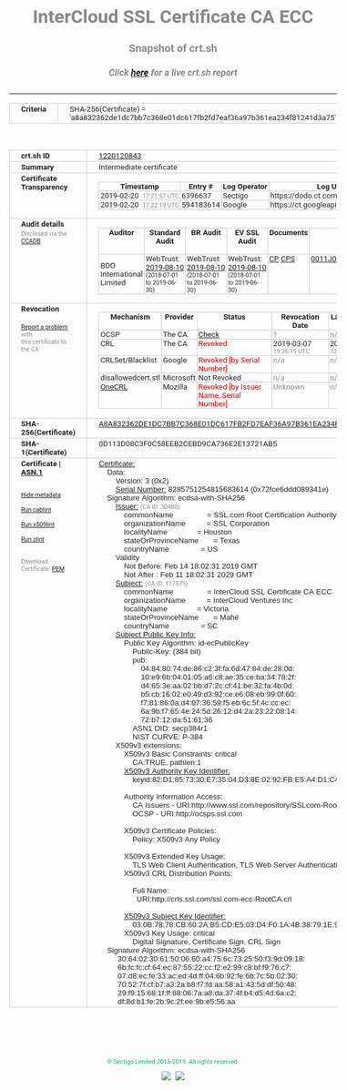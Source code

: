 # InterCloud SSL Certificate CA ECC
### Snapshot of crt.sh
##### Click [here](https://crt.sh/?q=A8A832362DE1DC7BB7C368E01DC617FB2FD7EAF36A97B361EA234F81241D3A75) for a live crt.sh report

---
<!DOCTYPE HTML PUBLIC "-//W3C//DTD HTML 4.0 Transitional//EN">
<HTML>
<HEAD>
  <META http-equiv="Content-Type" content="text/html; charset=UTF-8">
  <TITLE>crt.sh | a8a832362de1dc7bb7c368e01dc617fb2fd7eaf36a97b361ea234f81241d3a75</TITLE>
  <META name="description" content="Free CT Log Certificate Search Tool from Sectigo (formerly Comodo CA)">
  <META name="keywords" content="crt.sh, CT, Certificate Transparency, Certificate Search, SSL Certificate, Sectigo, Comodo CA">
  <LINK href="//fonts.googleapis.com/css?family=Roboto+Mono|Roboto:400,400i,700,700i" rel="stylesheet">
  <STYLE type="text/css">
    a {
      white-space: nowrap;
    }
    body {
      color: #888888;
      font: 12pt Roboto, sans-serif;
      padding-top: 10px;
      text-align: center
    }
    form {
      margin: 0px
    }
    span {
      border-radius: 10px
    }
    span.heading {
      color: #888888;
      font: 12pt Roboto, sans-serif
    }
    span.title {
      background-color: #00B373;
      color: #FFFFFF;
      font: bold 18pt Roboto, sans-serif;
      padding: 0px 5px
    }
    span.text {
      color: #888888;
      font: 10pt Roboto, sans-serif
    }
    span.whiteongrey {
      background-color: #D9D9D6;
      color: #FFFFFF;
      font: bold 18pt Roboto, sans-serif;
      padding: 0px 5px
    }
    table {
      border-collapse: collapse;
      color: #222222;
      font: 10pt Roboto, sans-serif;
      margin-left: auto;
      margin-right: auto
    }
    table.options {
      border: none;
      margin-left: 10px
    }
    td, th {
      border: 1px solid #CCCCCC;
      padding: 0px 2px;
      text-align: left;
      vertical-align: top
    }
    td.outer, th.outer {
      border: 1px solid #CCCCCC;
      padding: 2px 20px;
      text-align: left
    }
    th.heading {
      color: #888888;
      font: bold italic 12pt Roboto, sans-serif;
      padding: 20px 0px 0px;
      text-align: center
    }
    th.options, td.options {
      border: none;
      vertical-align: middle
    }
    td.text {
      font: 10pt "Roboto Mono", sans-serif;
      padding: 2px 20px
    }
    td.heading {
      border: none;
      color: #888888;
      font: 12pt Roboto, sans-serif;
      padding-top: 20px;
      text-align: center
    }
    table.lint td, th {
      text-align: center
    }
    .button {
      background-color: #00B373;
      border-radius: 10px;
      color: #FFFFFF;
      font: bold 13pt Roboto, sans-serif
    }
    .copyright {
      font: 8pt Roboto, sans-serif;
      color: #00B373
    }
    .input {
      border: 1px solid #888888;
      font-weight: bold;
      text-align: center
    }
    .small {
      font: 8pt Roboto, sans-serif;
      color: #888888
    }
    .error {
      background-color: #FFDFDF;
      color: #CC0000;
      font-weight: bold
    }
    .fatal {
      background-color: #0000AA;
      color: #FFFFFF;
      font-weight: bold
    }
    .notice {
      background-color: #FFFFDF;
      color: #606000
    }
    .warning {
      background-color: #FFEFDF;
      color: #DF6000
    }
  </STYLE>
</HEAD>
<BODY>

<TABLE>
  <TR>
    <TH class="outer">Criteria</TH>
    <TD class="outer">SHA-256(Certificate) = 'a8a832362de1dc7bb7c368e01dc617fb2fd7eaf36a97b361ea234f81241d3a75'</TD>
  </TR>
</TABLE>
<BR>
<TABLE>
  <TR>
    <TH class="outer">crt.sh ID</TH>
    <TD class="outer"><A href="?id=1220120843">1220120843</A></TD>
  </TR>
  <TR>
    <TH class="outer">Summary</TH>
    <TD class="outer">Intermediate certificate</TD>
  </TR>
  <TR>
    <TH class="outer">Certificate<BR>Transparency</TH>
    <TD class="outer">
<TABLE class="options" style="margin-left:0px">
  <TR>
    <TH>Timestamp</TH>
    <TH>Entry #</TH>
    <TH>Log Operator</TH>
    <TH>Log URL</TH>
  </TR>
  <TR>
    <TD>2019-02-20&nbsp; <FONT class="small">17:21:57 UTC</FONT></TD>
    <TD>6396637</TD>
    <TD>Sectigo</TD>
    <TD>https://dodo.ct.comodo.com</TD>
  </TR>
  <TR>
    <TD>2019-02-20&nbsp; <FONT class="small">17:22:19 UTC</FONT></TD>
    <TD>594183614</TD>
    <TD>Google</TD>
    <TD>https://ct.googleapis.com/rocketeer</TD>
  </TR>
</TABLE>
    </TD>
  </TR>
  <TR>
    <TH class="outer">Audit details<BR>
      <DIV class="small" style="padding-top:3px">Disclosed via the
        <A href="//ccadb-public.secure.force.com/mozilla/PublicAllIntermediateCerts" target="_blank">CCADB</A></DIV>
    </TH>
    <TD class="outer">
<TABLE class="options" style="margin-left:0px">
  <TR>
    <TH>Auditor</TH>
    <TH>Standard Audit</TH>
    <TH>BR Audit</TH>
    <TH>EV SSL Audit</TH>
    <TH>Documents</TH>
    <TH>CCADB</TH>
    <TH>Root Owner / Certificate</TH>
  </TR>
  <TR>
    <TD style="vertical-align:middle">BDO International Limited</TD>
    <TD>WebTrust:
      <A href="https://www.cpacanada.ca/generichandlers/CPACHandler.ashx?attachmentid=233834" target="_blank">2019-08-10</A>
      <BR><FONT style="font-size:8pt">(2018-07-01 to 2019-06-30)</FONT></TD>
    <TD>WebTrust:
      <A href="https://www.cpacanada.ca/generichandlers/CPACHandler.ashx?attachmentid=233835" target="_blank">2019-08-10</A>
      <BR><FONT style="font-size:8pt">(2018-07-01 to 2019-06-30)</FONT></TD>
    <TD>WebTrust:
      <A href="https://www.cpacanada.ca/generichandlers/CPACHandler.ashx?attachmentid=233836" target="_blank">2019-08-10</A>
      <BR><FONT style="font-size:8pt">(2018-07-01 to 2019-06-30)</FONT></TD>
    <TD>
      <A href="https://www.ssl.com/app/uploads/2019/06/SSLcom_CP_CPS_Version_1_6.pdf" target="blank">CP</A>
      <A href="https://www.ssl.com/app/uploads/2019/06/SSLcom_CP_CPS_Version_1_6.pdf" target="blank">CPS</A>
    </TD>
    <TD><A href="//ccadb.force.com/0011J00001MXQLqQAP" target="_blank">0011J00001MXQLqQAP</A></TD>
    <TD><A href="/?id=36499472">SSL.com</A></TD>
  </TR>
</TABLE>
    </TD>
  </TR>
  <TR>
    <TH class="outer">Revocation<BR><BR>
      <DIV class="small" style="padding-top:3px"><A href="?id=1220120843&opt=problemreporting">Report a problem</A> with<BR>this certificate to the CA</DIV></TH>
    <TD class="outer">
      <TABLE class="options" style="margin-left:0px">
        <TR>
          <TH>Mechanism</TH>
          <TH>Provider</TH>
          <TH>Status</TH>
          <TH>Revocation Date</TH>
          <TH>Last Observed in CRL</TH>
          <TH>Last Checked <SPAN style="color:#CC0000;vertical-align:middle;font-size:70%;font-weight:normal">(Error)</SPAN></TH>
        </TR>
        <TR>
          <TD>OCSP</TD>
          <TD>The CA</TD>
          <TD><A href="?id=1220120843&opt=ocsp">Check</A></TD>
          <TD><SPAN style="color:#888888">?</SPAN></TD>
          <TD><SPAN style="color:#888888">n/a</SPAN></TD>
          <TD><SPAN style="color:#888888">?</SPAN></TD>
        </TR>
        <TR>
          <TD>CRL</TD>
          <TD>The CA</TD>
          <TD><SPAN style="color:#CC0000">Revoked</SPAN></TD><TD>2019-03-07&nbsp; <FONT class="small">19:36:19 UTC</FONT></TD><TD>2019-05-21&nbsp; <FONT class="small">12:23:18 UTC</FONT></TD><TD>2019-12-04&nbsp; <FONT class="small">19:12:16 UTC</FONT></TD>
        </TR>
        <TR>
          <TD>CRLSet/Blacklist</TD>
          <TD>Google</TD>
          <TD><SPAN style="color:#CC0000">Revoked [by Serial Number]</SPAN></TD>
          <TD><SPAN style="color:#888888">n/a</SPAN></TD>
          <TD><SPAN style="color:#888888">n/a</SPAN></TD>
          <TD><SPAN style="color:#888888">n/a</SPAN></TD>
        </TR>
        <TR>
          <TD>disallowedcert.stl</TD>
          <TD>Microsoft</TD>
          <TD>Not Revoked</TD>
          <TD><SPAN style="color:#888888">n/a</SPAN></TD>
          <TD><SPAN style="color:#888888">n/a</SPAN></TD>
          <TD><SPAN style="color:#888888">n/a</SPAN></TD>
        </TR>
        <TR>
          <TD><A href="/mozilla-onecrl" target="_blank">OneCRL</A></TD>
          <TD>Mozilla</TD>
          <TD><SPAN style="color:#CC0000">Revoked [by Issuer Name, Serial Number]</SPAN></TD><TD><SPAN style="color:#888888">Unknown</SPAN></TD>
          <TD><SPAN style="color:#888888">n/a</SPAN></TD>
          <TD><SPAN style="color:#888888">n/a</SPAN></TD>
        </TR>
      </TABLE>
    </TD>
  </TR>
  <TR>
    <TH class="outer">SHA-256(Certificate)</TH>
    <TD class="outer"><A href="//censys.io/certificates/a8a832362de1dc7bb7c368e01dc617fb2fd7eaf36a97b361ea234f81241d3a75">A8A832362DE1DC7BB7C368E01DC617FB2FD7EAF36A97B361EA234F81241D3A75</A></TD>
  </TR>
  <TR>
    <TH class="outer">SHA-1(Certificate)</TH>
    <TD class="outer">0D113D08C3F0C58EEB2CEBD9CA736E2E13721AB5</TD>
  </TR>
  <TR>
    <TH class="outer">Certificate | <A href="?asn1=1220120843">ASN.1</A>
      <SPAN class="small"><BR>
      <BR><BR><A href="?id=1220120843&opt=nometadata">Hide metadata</A>
      <BR><BR><A href="?id=1220120843&opt=cablint">Run cablint</A>
      <BR><BR><A href="?id=1220120843&opt=x509lint">Run x509lint</A>
      <BR><BR><A href="?id=1220120843&opt=zlint">Run zlint</A>
      <BR><BR><BR>Download Certificate: <A href="?d=1220120843">PEM</A>
      </SPAN>
    </TH>
    <TD class="text"><A href="?d=1220120843">Certificate:</A><BR>&nbsp;&nbsp;&nbsp;&nbsp;Data:<BR>&nbsp;&nbsp;&nbsp;&nbsp;&nbsp;&nbsp;&nbsp;&nbsp;Version:&nbsp;3&nbsp;(0x2)<BR>&nbsp;&nbsp;&nbsp;&nbsp;&nbsp;&nbsp;&nbsp;&nbsp;<A href="?serial=72fce6ddd089341e">Serial&nbsp;Number:</A>&nbsp;8285751254815683614&nbsp;(0x72fce6ddd089341e)<BR>&nbsp;&nbsp;&nbsp;&nbsp;Signature&nbsp;Algorithm:&nbsp;ecdsa-with-SHA256<BR>&nbsp;&nbsp;&nbsp;&nbsp;&nbsp;&nbsp;&nbsp;&nbsp;<A href="?caid=30480">Issuer:</A> <SPAN class="small">(CA ID: 30480)</SPAN><BR>&nbsp;&nbsp;&nbsp;&nbsp;&nbsp;&nbsp;&nbsp;&nbsp;&nbsp;&nbsp;&nbsp;&nbsp;commonName&nbsp;&nbsp;&nbsp;&nbsp;&nbsp;&nbsp;&nbsp;&nbsp;&nbsp;&nbsp;&nbsp;&nbsp;&nbsp;&nbsp;&nbsp;&nbsp;=&nbsp;SSL.com&nbsp;Root&nbsp;Certification&nbsp;Authority&nbsp;ECC<BR>&nbsp;&nbsp;&nbsp;&nbsp;&nbsp;&nbsp;&nbsp;&nbsp;&nbsp;&nbsp;&nbsp;&nbsp;organizationName&nbsp;&nbsp;&nbsp;&nbsp;&nbsp;&nbsp;&nbsp;&nbsp;&nbsp;&nbsp;=&nbsp;SSL&nbsp;Corporation<BR>&nbsp;&nbsp;&nbsp;&nbsp;&nbsp;&nbsp;&nbsp;&nbsp;&nbsp;&nbsp;&nbsp;&nbsp;localityName&nbsp;&nbsp;&nbsp;&nbsp;&nbsp;&nbsp;&nbsp;&nbsp;&nbsp;&nbsp;&nbsp;&nbsp;&nbsp;&nbsp;=&nbsp;Houston<BR>&nbsp;&nbsp;&nbsp;&nbsp;&nbsp;&nbsp;&nbsp;&nbsp;&nbsp;&nbsp;&nbsp;&nbsp;stateOrProvinceName&nbsp;&nbsp;&nbsp;&nbsp;&nbsp;&nbsp;&nbsp;=&nbsp;Texas<BR>&nbsp;&nbsp;&nbsp;&nbsp;&nbsp;&nbsp;&nbsp;&nbsp;&nbsp;&nbsp;&nbsp;&nbsp;countryName&nbsp;&nbsp;&nbsp;&nbsp;&nbsp;&nbsp;&nbsp;&nbsp;&nbsp;&nbsp;&nbsp;&nbsp;&nbsp;&nbsp;&nbsp;=&nbsp;US<BR>&nbsp;&nbsp;&nbsp;&nbsp;&nbsp;&nbsp;&nbsp;&nbsp;Validity<BR>&nbsp;&nbsp;&nbsp;&nbsp;&nbsp;&nbsp;&nbsp;&nbsp;&nbsp;&nbsp;&nbsp;&nbsp;Not&nbsp;Before:&nbsp;Feb&nbsp;14&nbsp;18:02:31&nbsp;2019&nbsp;GMT<BR>&nbsp;&nbsp;&nbsp;&nbsp;&nbsp;&nbsp;&nbsp;&nbsp;&nbsp;&nbsp;&nbsp;&nbsp;Not&nbsp;After&nbsp;:&nbsp;Feb&nbsp;11&nbsp;18:02:31&nbsp;2029&nbsp;GMT<BR>&nbsp;&nbsp;&nbsp;&nbsp;&nbsp;&nbsp;&nbsp;&nbsp;<A href="?caid=117579">Subject:</A> <SPAN class="small">(CA ID: 117579)</SPAN><BR>&nbsp;&nbsp;&nbsp;&nbsp;&nbsp;&nbsp;&nbsp;&nbsp;&nbsp;&nbsp;&nbsp;&nbsp;commonName&nbsp;&nbsp;&nbsp;&nbsp;&nbsp;&nbsp;&nbsp;&nbsp;&nbsp;&nbsp;&nbsp;&nbsp;&nbsp;&nbsp;&nbsp;&nbsp;=&nbsp;InterCloud&nbsp;SSL&nbsp;Certificate&nbsp;CA&nbsp;ECC<BR>&nbsp;&nbsp;&nbsp;&nbsp;&nbsp;&nbsp;&nbsp;&nbsp;&nbsp;&nbsp;&nbsp;&nbsp;organizationName&nbsp;&nbsp;&nbsp;&nbsp;&nbsp;&nbsp;&nbsp;&nbsp;&nbsp;&nbsp;=&nbsp;InterCloud&nbsp;Ventures&nbsp;Inc<BR>&nbsp;&nbsp;&nbsp;&nbsp;&nbsp;&nbsp;&nbsp;&nbsp;&nbsp;&nbsp;&nbsp;&nbsp;localityName&nbsp;&nbsp;&nbsp;&nbsp;&nbsp;&nbsp;&nbsp;&nbsp;&nbsp;&nbsp;&nbsp;&nbsp;&nbsp;&nbsp;=&nbsp;Victoria<BR>&nbsp;&nbsp;&nbsp;&nbsp;&nbsp;&nbsp;&nbsp;&nbsp;&nbsp;&nbsp;&nbsp;&nbsp;stateOrProvinceName&nbsp;&nbsp;&nbsp;&nbsp;&nbsp;&nbsp;&nbsp;=&nbsp;Mahé<BR>&nbsp;&nbsp;&nbsp;&nbsp;&nbsp;&nbsp;&nbsp;&nbsp;&nbsp;&nbsp;&nbsp;&nbsp;countryName&nbsp;&nbsp;&nbsp;&nbsp;&nbsp;&nbsp;&nbsp;&nbsp;&nbsp;&nbsp;&nbsp;&nbsp;&nbsp;&nbsp;&nbsp;=&nbsp;SC<BR>&nbsp;&nbsp;&nbsp;&nbsp;&nbsp;&nbsp;&nbsp;&nbsp;<A href="?spkisha256=f3d233198583a1e252ab440dde3f368f111a0cf0161398cbafe452805bec4bdd">Subject&nbsp;Public&nbsp;Key&nbsp;Info:</A><BR>&nbsp;&nbsp;&nbsp;&nbsp;&nbsp;&nbsp;&nbsp;&nbsp;&nbsp;&nbsp;&nbsp;&nbsp;Public&nbsp;Key&nbsp;Algorithm:&nbsp;id-ecPublicKey<BR>&nbsp;&nbsp;&nbsp;&nbsp;&nbsp;&nbsp;&nbsp;&nbsp;&nbsp;&nbsp;&nbsp;&nbsp;&nbsp;&nbsp;&nbsp;&nbsp;Public-Key:&nbsp;(384&nbsp;bit)<BR>&nbsp;&nbsp;&nbsp;&nbsp;&nbsp;&nbsp;&nbsp;&nbsp;&nbsp;&nbsp;&nbsp;&nbsp;&nbsp;&nbsp;&nbsp;&nbsp;pub:&nbsp;<BR>&nbsp;&nbsp;&nbsp;&nbsp;&nbsp;&nbsp;&nbsp;&nbsp;&nbsp;&nbsp;&nbsp;&nbsp;&nbsp;&nbsp;&nbsp;&nbsp;&nbsp;&nbsp;&nbsp;&nbsp;04:84:80:74:de:86:c2:3f:fa:6d:47:84:de:28:0d:<BR>&nbsp;&nbsp;&nbsp;&nbsp;&nbsp;&nbsp;&nbsp;&nbsp;&nbsp;&nbsp;&nbsp;&nbsp;&nbsp;&nbsp;&nbsp;&nbsp;&nbsp;&nbsp;&nbsp;&nbsp;10:e9:6b:04:01:05:a6:c8:ae:35:ce:ba:34:78:2f:<BR>&nbsp;&nbsp;&nbsp;&nbsp;&nbsp;&nbsp;&nbsp;&nbsp;&nbsp;&nbsp;&nbsp;&nbsp;&nbsp;&nbsp;&nbsp;&nbsp;&nbsp;&nbsp;&nbsp;&nbsp;d4:65:3e:aa:02:bb:d7:2c:cf:41:be:32:fa:4b:0d:<BR>&nbsp;&nbsp;&nbsp;&nbsp;&nbsp;&nbsp;&nbsp;&nbsp;&nbsp;&nbsp;&nbsp;&nbsp;&nbsp;&nbsp;&nbsp;&nbsp;&nbsp;&nbsp;&nbsp;&nbsp;b5:cb:16:02:e0:49:d3:92:ce:e6:08:eb:99:0f:60:<BR>&nbsp;&nbsp;&nbsp;&nbsp;&nbsp;&nbsp;&nbsp;&nbsp;&nbsp;&nbsp;&nbsp;&nbsp;&nbsp;&nbsp;&nbsp;&nbsp;&nbsp;&nbsp;&nbsp;&nbsp;f7:81:86:0a:d4:07:36:59:f5:eb:6c:5f:4c:cc:ec:<BR>&nbsp;&nbsp;&nbsp;&nbsp;&nbsp;&nbsp;&nbsp;&nbsp;&nbsp;&nbsp;&nbsp;&nbsp;&nbsp;&nbsp;&nbsp;&nbsp;&nbsp;&nbsp;&nbsp;&nbsp;6a:9b:f7:65:4e:24:5d:26:12:d4:2a:23:22:08:14:<BR>&nbsp;&nbsp;&nbsp;&nbsp;&nbsp;&nbsp;&nbsp;&nbsp;&nbsp;&nbsp;&nbsp;&nbsp;&nbsp;&nbsp;&nbsp;&nbsp;&nbsp;&nbsp;&nbsp;&nbsp;72:b7:12:da:51:61:36<BR>&nbsp;&nbsp;&nbsp;&nbsp;&nbsp;&nbsp;&nbsp;&nbsp;&nbsp;&nbsp;&nbsp;&nbsp;&nbsp;&nbsp;&nbsp;&nbsp;ASN1&nbsp;OID:&nbsp;secp384r1<BR>&nbsp;&nbsp;&nbsp;&nbsp;&nbsp;&nbsp;&nbsp;&nbsp;&nbsp;&nbsp;&nbsp;&nbsp;&nbsp;&nbsp;&nbsp;&nbsp;NIST&nbsp;CURVE:&nbsp;P-384<BR>&nbsp;&nbsp;&nbsp;&nbsp;&nbsp;&nbsp;&nbsp;&nbsp;X509v3&nbsp;extensions:<BR>&nbsp;&nbsp;&nbsp;&nbsp;&nbsp;&nbsp;&nbsp;&nbsp;&nbsp;&nbsp;&nbsp;&nbsp;X509v3&nbsp;Basic&nbsp;Constraints:&nbsp;critical<BR>&nbsp;&nbsp;&nbsp;&nbsp;&nbsp;&nbsp;&nbsp;&nbsp;&nbsp;&nbsp;&nbsp;&nbsp;&nbsp;&nbsp;&nbsp;&nbsp;CA:TRUE,&nbsp;pathlen:1<BR>&nbsp;&nbsp;&nbsp;&nbsp;&nbsp;&nbsp;&nbsp;&nbsp;&nbsp;&nbsp;&nbsp;&nbsp;<A href="?ski=82d1857330e73504d38e0292fbe5a4d1c421e8cd">X509v3&nbsp;Authority&nbsp;Key&nbsp;Identifier:</A><BR>&nbsp;&nbsp;&nbsp;&nbsp;&nbsp;&nbsp;&nbsp;&nbsp;&nbsp;&nbsp;&nbsp;&nbsp;&nbsp;&nbsp;&nbsp;&nbsp;keyid:82:D1:85:73:30:E7:35:04:D3:8E:02:92:FB:E5:A4:D1:C4:21:E8:CD<BR><BR>&nbsp;&nbsp;&nbsp;&nbsp;&nbsp;&nbsp;&nbsp;&nbsp;&nbsp;&nbsp;&nbsp;&nbsp;Authority&nbsp;Information&nbsp;Access:&nbsp;<BR>&nbsp;&nbsp;&nbsp;&nbsp;&nbsp;&nbsp;&nbsp;&nbsp;&nbsp;&nbsp;&nbsp;&nbsp;&nbsp;&nbsp;&nbsp;&nbsp;CA&nbsp;Issuers&nbsp;-&nbsp;URI:http://www.ssl.com/repository/SSLcom-RootCA-ECC-384-R1.crt<BR>&nbsp;&nbsp;&nbsp;&nbsp;&nbsp;&nbsp;&nbsp;&nbsp;&nbsp;&nbsp;&nbsp;&nbsp;&nbsp;&nbsp;&nbsp;&nbsp;OCSP&nbsp;-&nbsp;URI:http://ocsps.ssl.com<BR><BR>&nbsp;&nbsp;&nbsp;&nbsp;&nbsp;&nbsp;&nbsp;&nbsp;&nbsp;&nbsp;&nbsp;&nbsp;X509v3&nbsp;Certificate&nbsp;Policies:&nbsp;<BR>&nbsp;&nbsp;&nbsp;&nbsp;&nbsp;&nbsp;&nbsp;&nbsp;&nbsp;&nbsp;&nbsp;&nbsp;&nbsp;&nbsp;&nbsp;&nbsp;Policy:&nbsp;X509v3&nbsp;Any&nbsp;Policy<BR><BR>&nbsp;&nbsp;&nbsp;&nbsp;&nbsp;&nbsp;&nbsp;&nbsp;&nbsp;&nbsp;&nbsp;&nbsp;X509v3&nbsp;Extended&nbsp;Key&nbsp;Usage:&nbsp;<BR>&nbsp;&nbsp;&nbsp;&nbsp;&nbsp;&nbsp;&nbsp;&nbsp;&nbsp;&nbsp;&nbsp;&nbsp;&nbsp;&nbsp;&nbsp;&nbsp;TLS&nbsp;Web&nbsp;Client&nbsp;Authentication,&nbsp;TLS&nbsp;Web&nbsp;Server&nbsp;Authentication<BR>&nbsp;&nbsp;&nbsp;&nbsp;&nbsp;&nbsp;&nbsp;&nbsp;&nbsp;&nbsp;&nbsp;&nbsp;X509v3&nbsp;CRL&nbsp;Distribution&nbsp;Points:&nbsp;<BR><BR>&nbsp;&nbsp;&nbsp;&nbsp;&nbsp;&nbsp;&nbsp;&nbsp;&nbsp;&nbsp;&nbsp;&nbsp;&nbsp;&nbsp;&nbsp;&nbsp;Full&nbsp;Name:<BR>&nbsp;&nbsp;&nbsp;&nbsp;&nbsp;&nbsp;&nbsp;&nbsp;&nbsp;&nbsp;&nbsp;&nbsp;&nbsp;&nbsp;&nbsp;&nbsp;&nbsp;&nbsp;URI:http://crls.ssl.com/ssl.com-ecc-RootCA.crl<BR><BR>&nbsp;&nbsp;&nbsp;&nbsp;&nbsp;&nbsp;&nbsp;&nbsp;&nbsp;&nbsp;&nbsp;&nbsp;<A href="?ski=030b7878cb602ab5cde503d4f01a4b38791e9909">X509v3&nbsp;Subject&nbsp;Key&nbsp;Identifier:</A><BR>&nbsp;&nbsp;&nbsp;&nbsp;&nbsp;&nbsp;&nbsp;&nbsp;&nbsp;&nbsp;&nbsp;&nbsp;&nbsp;&nbsp;&nbsp;&nbsp;03:0B:78:78:CB:60:2A:B5:CD:E5:03:D4:F0:1A:4B:38:79:1E:99:09<BR>&nbsp;&nbsp;&nbsp;&nbsp;&nbsp;&nbsp;&nbsp;&nbsp;&nbsp;&nbsp;&nbsp;&nbsp;X509v3&nbsp;Key&nbsp;Usage:&nbsp;critical<BR>&nbsp;&nbsp;&nbsp;&nbsp;&nbsp;&nbsp;&nbsp;&nbsp;&nbsp;&nbsp;&nbsp;&nbsp;&nbsp;&nbsp;&nbsp;&nbsp;Digital&nbsp;Signature,&nbsp;Certificate&nbsp;Sign,&nbsp;CRL&nbsp;Sign<BR>&nbsp;&nbsp;&nbsp;&nbsp;Signature&nbsp;Algorithm:&nbsp;ecdsa-with-SHA256<BR>&nbsp;&nbsp;&nbsp;&nbsp;&nbsp;&nbsp;&nbsp;&nbsp;&nbsp;30:64:02:30:61:50:06:60:a4:75:6c:73:25:50:f3:9d:09:18:<BR>&nbsp;&nbsp;&nbsp;&nbsp;&nbsp;&nbsp;&nbsp;&nbsp;&nbsp;6b:fc:fc:cf:64:ec:87:55:22:cc:f2:e2:99:c8:bf:f9:76:c7:<BR>&nbsp;&nbsp;&nbsp;&nbsp;&nbsp;&nbsp;&nbsp;&nbsp;&nbsp;07:d8:ec:fe:33:ac:ed:4d:ff:04:6b:92:fe:6b:7c:5b:02:30:<BR>&nbsp;&nbsp;&nbsp;&nbsp;&nbsp;&nbsp;&nbsp;&nbsp;&nbsp;70:52:7f:cf:b7:a3:2a:b8:f7:fd:aa:58:a1:43:5d:df:50:48:<BR>&nbsp;&nbsp;&nbsp;&nbsp;&nbsp;&nbsp;&nbsp;&nbsp;&nbsp;29:f9:15:68:1f:ff:68:06:7a:a8:da:37:4f:b4:d5:4d:6a:c2:<BR>&nbsp;&nbsp;&nbsp;&nbsp;&nbsp;&nbsp;&nbsp;&nbsp;&nbsp;df:8d:b1:fe:2b:9c:2f:ee:9b:e5:56:aa<BR>    </TD>
  </TR>
</TABLE>

  <BR><BR><BR>

  <P class="copyright">&copy; Sectigo Limited 2015-2019. All rights reserved.</P>
  <DIV>
    <A href="https://sectigo.com/"><IMG src="/sectigo_s.png"></A>
    &nbsp;<A href="https://github.com/crtsh"><IMG src="/GitHub-Mark-32px.png"></A>
  </DIV>
</BODY>
</HTML>

